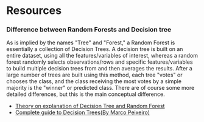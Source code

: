 # Resources

### Difference between Random Forests and Decision tree
As is implied by the names "Tree" and "Forest," a Random Forest is essentially a collection of Decision Trees. A decision tree is built on an entire dataset, using all the features/variables of interest, whereas a random forest randomly selects observations/rows and specific features/variables to build multiple decision trees from and then averages the results. After a large number of trees are built using this method, each tree "votes" or chooses the class, and the class receiving the most votes by a simple majority is the "winner" or predicted class. There are of course some more detailed differences, but this is the main conceptual difference.

- [Theory on explanation of Decision Tree and Random Forest](https://medium.com/datadriveninvestor/decision-tree-and-random-forest-e174686dd9eb)
- [Complete guide to Decision Trees(By Marco Peixeiro)](https://towardsdatascience.com/the-complete-guide-to-decision-trees-17a874301448)
